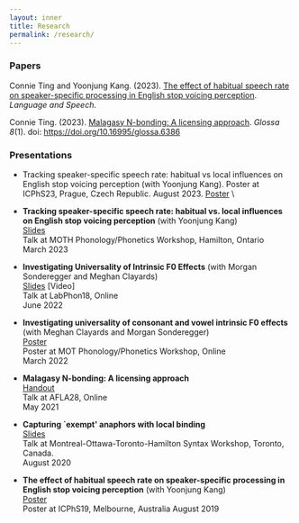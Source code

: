 ```yaml
---
layout: inner
title: Research
permalink: /research/
---
```


### Papers
  
Connie Ting and Yoonjung Kang. (2023). [The effect of habitual speech rate on speaker-specific processing in English stop voicing perception](https://journals.sagepub.com/doi/10.1177/00238309231188078). _Language and Speech_.  

Connie Ting. (2023). [Malagasy N-bonding: A licensing approach](https://www.glossa-journal.org/article/id/6386/). _Glossa 8_(1). doi: https://doi.org/10.16995/glossa.6386


### Presentations

- Tracking speaker-specific speech rate: habitual vs local influences on English stop voicing perception (with Yoonjung Kang). Poster at ICPhS23, Prague, Czech Republic. August 2023. [Poster](/imgs/guava.jpeg) \

- **Tracking speaker-specific speech rate: habitual vs. local influences on English stop voicing perception** (with Yoonjung Kang) \
  [Slides](/imgs/guava.jpeg) \
  Talk at MOTH Phonology/Phonetics Workshop, Hamilton, Ontario \
  March 2023

- **Investigating Universality of Intrinsic F0 Effects** (with Morgan Sonderegger and Meghan Clayards) \
  [Slides](/imgs/guava.jpeg) [Video] \
  Talk at LabPhon18, Online \
  June 2022

- **Investigating universality of consonant and vowel intrinsic F0 effects** (with Meghan Clayards and Morgan Sonderegger) \
  [Poster](/imgs/guava.jpeg) \
  Poster at MOT Phonology/Phonetics Workshop, Online \
  March 2022

- **Malagasy N-bonding: A licensing approach** \
  [Handout](/imgs/guava.jpeg) \
  Talk at AFLA28, Online \
  May 2021

- **Capturing `exempt' anaphors with local binding** \
  [Slides](/imgs/guava.jpeg) \
  Talk at Montreal-Ottawa-Toronto-Hamilton Syntax Workshop, Toronto, Canada. \
  August 2020

- **The effect of habitual speech rate on speaker-specific processing in English stop voicing perception** (with Yoonjung Kang) \
  [Poster](/imgs/guava.jpeg) \
  Poster at ICPhS19, Melbourne, Australia
  August 2019
